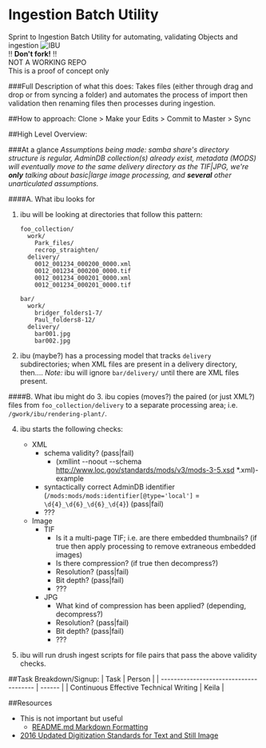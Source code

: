 # Ingestion Batch Utility
Sprint to Ingestion Batch Utility for automating, validating Objects and ingestion
![IBU](http://i.imgur.com/wTI6m0G.png)
<br/>:bangbang: **Don't fork!** :bangbang:<br/>
NOT A WORKING REPO<br/>
This is a proof of concept only

###Full Description of what this does:
  Takes files (either through drag and drop or from syncing a folder) and automates the process
  of import then validation then renaming files then processes during ingestion.

##How to approach:
Clone > Make your Edits > Commit to Master > Sync


##High Level Overview:

###At a glance
*Assumptions being made: samba share's directory structure is regular, AdminDB collection(s) already exist, metadata (MODS) will eventually move to the same delivery directory as the TIF|JPG, we're __only__ talking about basic|large image processing, and __several__ other unarticulated assumptions.*

####A. What ibu looks for

1. ibu will be looking at directories that follow this pattern:

	```shell
	foo_collection/
	  work/
		Park_files/
		recrop_straighten/
	  delivery/
		0012_001234_000200_0000.xml
		0012_001234_000200_0000.tif
		0012_001234_000201_0000.xml
		0012_001234_000201_0000.tif
	
	bar/
	  work/
		bridger_folders1-7/
		Paul_folders8-12/
	  delivery/
		bar001.jpg
		bar002.jpg
	```

2. ibu (maybe?) has a processing model that tracks `delivery` subdirectories; when XML files are present in a delivery directory, then.... *Note:* ibu will ignore `bar/delivery/` until there are XML files present.

####B. What ibu might do
3. ibu copies (moves?) the paired (or just XML?) files from `foo_collection/delivery` to a separate processing area; i.e. `/gwork/ibu/rendering-plant/`.

4. ibu starts the following checks:
	* XML
		* schema validity? (pass|fail)
		  * (xmllint --noout --schema http://www.loc.gov/standards/mods/v3/mods-3-5.xsd *.xml)-example
		* syntactically correct AdminDB identifier (`/mods:mods/mods:identifier[@type='local']` = `\d{4}_\d{6}_\d{6}_\d{4}`) (pass|fail)
		* ???
	* Image
		* TIF 
			* Is it a multi-page TIF; i.e. are there embedded thumbnails? (if true then apply processing to remove extraneous embedded images)
			* Is there compression? (if true then decompress?)
			* Resolution? (pass|fail)
			* Bit depth? (pass|fail)
			* ???
		* JPG
			* What kind of compression has been applied? (depending, decompress?)
			* Resolution? (pass|fail)
			* Bit depth? (pass|fail)
			* ???

5. ibu will run drush ingest scripts for file pairs that pass the above validity checks.

##Task Breakdown/Signup:
| Task                                   | Person |
| -------------------------------------- | ------ |
| Continuous Effective Technical Writing | Keila  |


##Resources
* This is not important but useful
	* [README.md Markdown Formatting](https://guides.github.com/features/mastering-markdown/)
* [2016 Updated Digitization Standards for Text and Still Image](https://wiki.lib.utk.edu/pages/viewpage.action?pageId=11927581)


